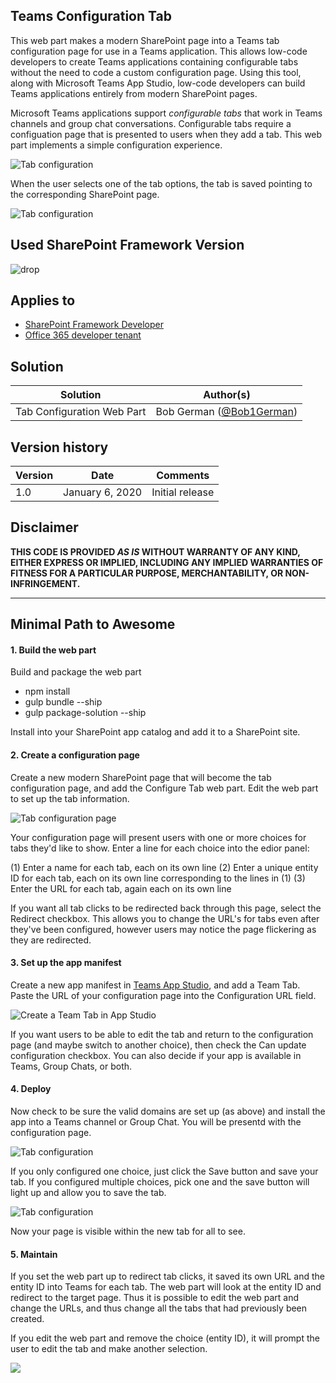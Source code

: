 ## Teams Configuration Tab

This web part makes a modern SharePoint page into a Teams tab configuration page for use in a Teams application. This allows low-code developers to create Teams applications containing configurable tabs without the need to code a custom configuration page. Using this tool, along with Microsoft Teams App Studio, low-code developers can build Teams applications entirely from modern SharePoint pages.

Microsoft Teams applications support _configurable tabs_  that work in Teams channels and group chat conversations. Configurable tabs require a configuation page that is presented to users when they add a tab. This web part implements a simple configuration experience.

![Tab configuration](documentation/images/SPTabAppStudioTeamsTab006.png)

When the user selects one of the tab options, the tab is saved pointing to the corresponding SharePoint page.

![Tab configuration](documentation/images/SPTabAppStudioTeamsTab007.png)

## Used SharePoint Framework Version

![drop](https://img.shields.io/badge/drop-1.9.1-green.svg)

## Applies to

* [SharePoint Framework Developer](https://docs.microsoft.com/sharepoint/dev/spfx/sharepoint-framework-overview)
* [Office 365 developer tenant](https://docs.microsoft.com/sharepoint/dev/spfx/set-up-your-developer-tenant)


## Solution

Solution|Author(s)
--------|---------
Tab Configuration Web Part | Bob German ([@Bob1German](http://www.twitter.com/Bob1German))

## Version history

Version|Date|Comments
-------|----|--------
1.0|January 6, 2020|Initial release


## Disclaimer
**THIS CODE IS PROVIDED *AS IS* WITHOUT WARRANTY OF ANY KIND, EITHER EXPRESS OR IMPLIED, INCLUDING ANY IMPLIED WARRANTIES OF FITNESS FOR A PARTICULAR PURPOSE, MERCHANTABILITY, OR NON-INFRINGEMENT.**

---

## Minimal Path to Awesome

#### 1. Build the web part

Build and package the web part

 * npm install
 * gulp bundle --ship
 * gulp package-solution --ship

Install into your SharePoint app catalog and add it to a SharePoint site.


#### 2. Create a configuration page

Create a new modern SharePoint page that will become the tab configuration page, and add the Configure Tab web part. Edit the web part to set up the tab information.

![Tab configuration page](documentation/images/SPConfigPageCallouts.png)

Your configuration page will present users with one or more choices for tabs they'd like to show. Enter a line for each choice into the edior panel:

(1) Enter a name for each tab, each on its own line
(2) Enter a unique entity ID for each tab, each on its own line corresponding to the lines in (1)
(3) Enter the URL for each tab, again each on its own line

If you want all tab clicks to be redirected back through this page, select the Redirect checkbox. This allows you to change the URL's for tabs even after they've been configured, however users may notice the page flickering as they are redirected.

#### 3. Set up the app manifest

Create a new app manifest in [Teams App Studio](https://docs.microsoft.com/en-us/microsoftteams/platform/concepts/build-and-test/app-studio-overview), and add a Team Tab. Paste the URL of your configuration page into the Configuration URL field.

![Create a Team Tab in App Studio](documentation/images/SPTabAppStudioTeamsTab001.png)

If you want users to be able to edit the tab and return to the configuration page (and maybe switch to another choice), then check the Can update configuration checkbox. You can also decide if your app is available in Teams, Group Chats, or both.

#### 4. Deploy

Now check to be sure the valid domains are set up (as above) and install the app into a Teams channel or Group Chat. You will be presentd with the configuration page.

![Tab configuration](documentation/images/SPTabAppStudioTeamsTab006.png)

If you only configured one choice, just click the Save button and save your tab. If you configured multiple choices, pick one and the save button will light up and allow you to save the tab.

![Tab configuration](documentation/images/SPTabAppStudioTeamsTab007.png)

Now your page is visible within the new tab for all to see.

#### 5. Maintain

If you set the web part up to redirect tab clicks, it saved its own URL and the entity ID into Teams for each tab. The web part will look at the entity ID and redirect to the target page. Thus it is possible to edit the web part and change the URLs, and thus change all the tabs that had previously been created.

If you edit the web part and remove the choice (entity ID), it will prompt the user to edit the tab and make another selection.


<img src="https://telemetry.sharepointpnp.com/sp-dev-fx-webparts/samples/react-teams-configure-tab" />
